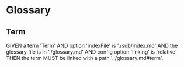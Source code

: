 # Glossary

## Term

GIVEN a term 'Term'
  AND option 'indexFile' is './sub/index.md'
  AND the glossary file is in './glossary.md'
  AND config option 'linking' is 'relative'
THEN the term MUST be linked with a path '../glossary.md#term'.

